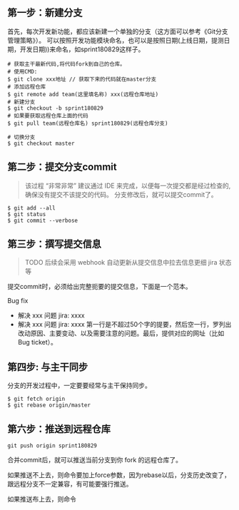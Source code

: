 ## 第一步：新建分支
首先，每次开发新功能，都应该新建一个单独的分支（这方面可以参考《Git分支管理策略》）。 可以按照开发功能模块命名，也可以是按照日期(上线日期，提测日期，开发日期))来命名，如sprint180829这样子。

```
# 获取主干最新代码,将代码fork到自己的仓库。
# 使用CMD:
$ git clone xxx地址 // 获取下来的代码就在master分支
# 添加远程仓库
$ git remote add team(这里填名称) xxx(远程仓库地址)
# 新建分支
$ git checkout -b sprint180829
# 如果要获取远程仓库上面的代码
$ git pull team(远程仓库名) sprint180829(远程仓库分支)

# 切换分支
$ git checkout master
```

## 第二步：提交分支commit

> 该过程 “非常非常” 建议通过 IDE 来完成，以便每一次提交都是经过检查的,确保没有提交不该提交的代码。
分支修改后，就可以提交commit了。
```
$ git add --all
$ git status
$ git commit --verbose
```

## 第三步：撰写提交信息
> TODO 后续会采用 webhook 自动更新从提交信息中拉去信息更细 jira 状态等

提交commit时，必须给出完整扼要的提交信息，下面是一个范本。

Bug fix

* 解决 xxx 问题 jira: xxxx
* 解决 xxx 问题 jira: xxxx
第一行是不超过50个字的提要，然后空一行，罗列出改动原因、主要变动、以及需要注意的问题。最后，提供对应的网址（比如Bug ticket）。

## 第四步: 与主干同步
分支的开发过程中，一定要要经常与主干保持同步。
```
$ git fetch origin
$ git rebase origin/master
```

## 第六步：推送到远程仓库
```
git push origin sprint180829
```
合并commit后，就可以推送当前分支到你 fork 的远程仓库了。

如果推送不上去，则命令要加上force参数，因为rebase以后，分支历史改变了，跟远程分支不一定兼容，有可能要强行推送。

如果推送布上去，则命令
